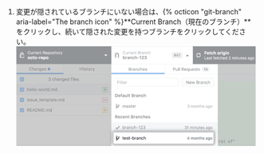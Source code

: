 1. 変更が隠されているブランチにいない場合は、{% octicon "git-branch" aria-label="The branch icon" %}**Current Branch（現在のブランチ）**をクリックし、続いて隠された変更を持つブランチをクリックしてください。 ![リポジトリ内ブランチのリスト](/assets/images/help/desktop/click-branch-in-drop-down-mac.png)
